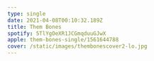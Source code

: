 ```yaml
---
type: single
date: 2021-04-08T00:10:32.189Z
title: Them Bones
spotify: 5TlYgOeXR1JCGmqduuGJwX
apple: them-bones-single/1561644788
cover: /static/images/thembonescover2-lo.jpg
---
```

